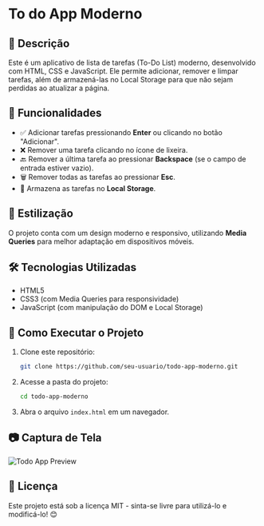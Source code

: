 # To do App Moderno

## 📌 Descrição
Este é um aplicativo de lista de tarefas (To-Do List) moderno, desenvolvido com HTML, CSS e JavaScript. Ele permite adicionar, remover e limpar tarefas, além de armazená-las no Local Storage para que não sejam perdidas ao atualizar a página.

## 🚀 Funcionalidades
- ✅ Adicionar tarefas pressionando **Enter** ou clicando no botão "Adicionar".
- ❌ Remover uma tarefa clicando no ícone de lixeira.
- 🔙 Remover a última tarefa ao pressionar **Backspace** (se o campo de entrada estiver vazio).
- 🗑️ Remover todas as tarefas ao pressionar **Esc**.
- 📌 Armazena as tarefas no **Local Storage**.

## 🎨 Estilização
O projeto conta com um design moderno e responsivo, utilizando **Media Queries** para melhor adaptação em dispositivos móveis.

## 🛠 Tecnologias Utilizadas
- HTML5
- CSS3 (com Media Queries para responsividade)
- JavaScript (com manipulação do DOM e Local Storage)

## 🔧 Como Executar o Projeto
1. Clone este repositório:
   ```sh
   git clone https://github.com/seu-usuario/todo-app-moderno.git
   ```
2. Acesse a pasta do projeto:
   ```sh
   cd todo-app-moderno
   ```
3. Abra o arquivo `index.html` em um navegador.

## 📷 Captura de Tela
![Todo App Preview](./screenshot.png)

## 📜 Licença
Este projeto está sob a licença MIT - sinta-se livre para utilizá-lo e modificá-lo! 😊

